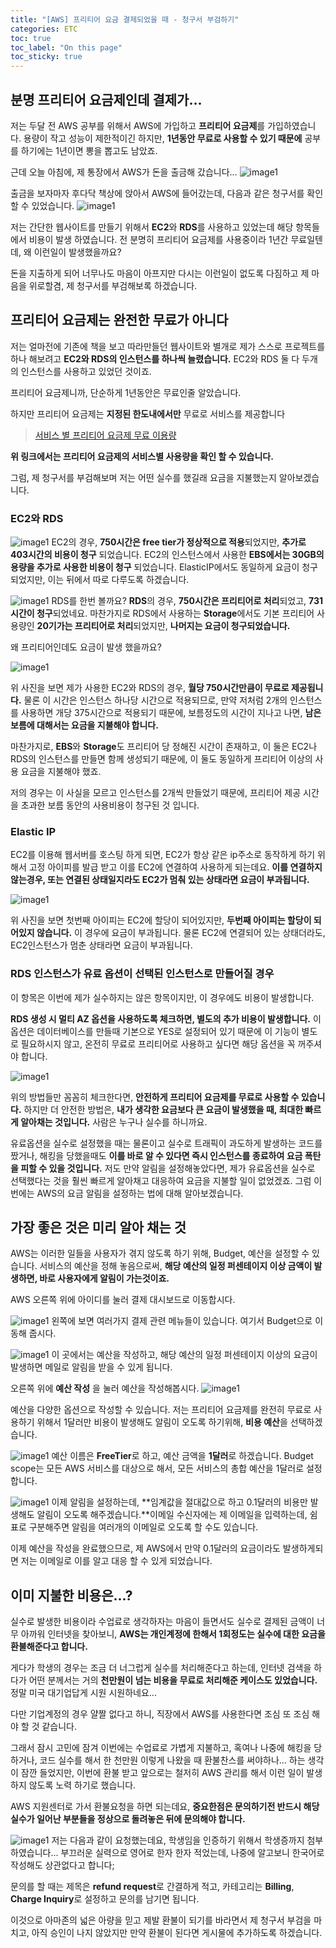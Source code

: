 ```yaml
---
title: "[AWS] 프리티어 요금 결제되었을 때 - 청구서 부검하기"
categories: ETC
toc: true
toc_label: "On this page"
toc_sticky: true
---
```

## 분명 프리티어 요금제인데 결제가...
저는 두달 전 AWS 공부를 위해서 AWS에 가입하고 **프리티어 요금제**를 가입하였습니다. 용량이 작고 성능이 제한적이긴 하지만, **1년동안 무료로 사용할 수 있기 때문에** 공부를 하기에는 1년이면 뽕을 뽑고도 남았죠. 

근데 오늘 아침에, 제 통장에서 AWS가 돈을 출금해 갔습니다...
![image1](/assets/images/tech/ETC/2022-04-03-[AWS]/image1.jpeg)

출금을 보자마자 후다닥 책상에 앉아서 AWS에 들어갔는데, 다음과 같은 청구서를 확인 할 수 있었습니다.
![image1](/assets/images/tech/ETC/2022-04-03-[AWS]/image2.PNG)

저는 간단한 웹사이트를 만들기 위해서 **EC2**와 **RDS**를 사용하고 있었는데 해당 항목들에서 비용이 발생 하였습니다. 전 분명히 프리티어 요금제를 사용중이라 1년간 무료일텐데, 왜 이런일이 발생했을까요?

돈을 지출하게 되어 너무나도 마음이 아프지만 다시는 이런일이 없도록 다짐하고 제 마음을 위로할겸, 제 청구서를 부검해보록 하겠습니다.

## 프리티어 요금제는 완전한 무료가 아니다
저는 얼마전에 기존에 책을 보고 따라만들던 웹사이트와 별개로 제가 스스로 프로젝트를 하나 해보려고 **EC2와 RDS의 인스턴스를 하나씩 늘렸습니다.** EC2와 RDS 둘 다 두개의 인스턴스를  사용하고 있었던 것이죠. 

프리티어 요금제니까, 단순하게 1년동안은 무료인줄 알았습니다. 

하지만 프리티어 요금제는 **지정된 한도내에서만** 무료로 서비스를 제공합니다
>[서비스 별 프리티어 요금제 무료 이용량](https://aws.amazon.com/ko/free/?all-free-tier.sort-by=item.additionalFields.SortRank&all-free-tier.sort-order=asc&awsf.Free%20Tier%20Types=*all&awsf.Free%20Tier%20Categories=*all&awsm.page-all-free-tier=1)

**위 링크에서는 프리티어 요금제의 서비스별 사용량을 확인 할 수 있습니다.**


그럼, 제 청구서를 부검해보며 저는 어떤 실수를 했길래 요금을 지불했는지 알아보겠습니다.

### EC2와 RDS

![image1](/assets/images/tech/ETC/2022-04-03-[AWS]/image11.PNG)
EC2의 경우,  **750시간은 free tier가 정상적으로 적용**되었지만, **추가로 403시간의 비용이 청구** 되었습니다. EC2의 인스턴스에서 사용한 **EBS에서는 30GB의 용량을 추가로 사용한 비용이 청구** 되었습니다. ElasticIP에서도 동일하게 요금이 청구 되었지만, 이는 뒤에서 따로 다루도록 하겠습니다. 

![image1](/assets/images/tech/ETC/2022-04-03-[AWS]/image12.PNG)
RDS를 한번 볼까요? **RDS**의 경우, **750시간은 프리티어로 처리**되었고, **731시간이 청구**되었네요. 마찬가지로 RDS에서 사용하는 **Storage**에서도 기본 프리티어 사용량인 **20기가는 프리티어로 처리**되었지만, **나머지는 요금이 청구되었습니다.**

왜 프리티어인데도 요금이 발생 했을까요?

![image1](/assets/images/tech/ETC/2022-04-03-[AWS]/image3.PNG)

위 사진을 보면 제가 사용한 EC2와 RDS의 경우, **월당 750시간만큼이 무료로 제공됩니다.** 물론 이 시간은 인스턴스 하나당 시간으로 적용되므로, 만약 저처럼 2개의 인스턴스를 사용하면 개당 375시간으로 적용되기 때문에, 보름정도의 시간이 지나고 나면, **남은 보름에 대해서는 요금을 지불해야 합니다.** 

마찬가지로, **EBS**와 **Storage**도 프리티어 당 정해진 시간이 존재하고, 이 둘은 EC2나 RDS의 인스턴스를 만들면 함께 생성되기 때문에, 이 둘도 동일하게 프리티어 이상의 사용 요금을 지불해야 했죠.

저의 경우는 이 사실을 모르고 인스턴스를 2개씩 만들었기 때문에, 프리티어 제공 시간을 초과한 보름 동안의 사용비용이 청구된 것 입니다.

### Elastic IP

EC2를 이용해 웹서버를 호스팅 하게 되면, EC2가 항상 같은 ip주소로 동작하게 하기 위해서 고정 아이피를 발급 받고 이를 EC2에 연결하여 사용하게 되는데요. **이를 연결하지 않는경우, 또는 연결된 상태일지라도 EC2가 멈춰 있는 상태라면 요금이 부과됩니다.**

![image1](/assets/images/tech/ETC/2022-04-03-[AWS]/image4.PNG)

위 사진을 보면 첫번째 아이피는 EC2에 할당이 되어있지만, **두번째 아이피는 할당이 되어있지 않습니다.** 이 경우에 요금이 부과됩니다. 물론 EC2에 연결되어 있는 상태더라도, EC2인스턴스가 멈춘 상태라면 요금이 부과됩니다.


### RDS 인스턴스가 유료 옵션이 선택된 인스턴스로 만들어질 경우
이 항목은 이번에 제가 실수하지는 않은 항목이지만, 이 경우에도 비용이 발생합니다.

**RDS 생성 시 멀티 AZ 옵션을 사용하도록 체크하면, 별도의 추가 비용이 발생합니다.** 이 옵션은 데이터베이스를 만들때 기본으로 YES로 설정되어 있기 때문에 이 기능이 별도로 필요하시지 않고, 온전히 무료로 프리티어로 사용하고 싶다면 해당 옵션을 꼭 꺼주셔야 합니다.

![image1](/assets/images/tech/ETC/2022-04-03-[AWS]/image5.PNG)

위의 방법들만 꼼꼼히 체크한다면, **안전하게 프리티어 요금제를 무료로 사용할 수 있습니다.** 하지만 더 안전한 방법은, **내가 생각한 요금보다 큰 요금이 발생했을 때, 최대한 빠르게 알아채는 것입니다.** 사람은 누구나 실수를 하니까요. 

유료옵션을 실수로 설정했을 때는 물론이고 실수로 트래픽이 과도하게 발생하는 코드를 짰거나, 해킹을 당했을때도 **이를 바로 알 수 있다면 즉시 인스턴스를 종료하여 요금 폭탄을 피할 수 있을 것입니다.** 저도 만약 알림을 설정해놓았다면, 제가 유료옵션을 실수로 선택했다는 것을 훨씬 빠르게 알아채고 대응하여 요금을 지불할 일이 없었겠죠. 그럼 이번에는 AWS의 요금 알림을 설정하는 법에 대해 알아보겠습니다.

## 가장 좋은 것은 미리 알아 채는 것
AWS는 이러한 일들을 사용자가 겪지 않도록 하기 위해, Budget, 예산을 설정할 수 있습니다. 서비스의 예산을 정해 놓음으로써, **해당 예산의 일정 퍼센테이지 이상 금액이 발생하면, 바로 사용자에게 알림이 가는것이죠.**

AWS 오른쪽 위에 아이디를 눌러 결제 대시보드로 이동합시다.

![image1](/assets/images/tech/ETC/2022-04-03-[AWS]/image6.PNG)
왼쪽에 보면 여러가지 결제 관련 메뉴들이 있습니다. 여기서 Budget으로 이동해 줍시다.

![image1](/assets/images/tech/ETC/2022-04-03-[AWS]/image7.PNG)
이 곳에서는 예산을 작성하고, 해당 예산의 일정 퍼센테이지 이상의 요금이 발생하면 메일로 알림을 받을 수 있게 됩니다. 

오른쪽 위에 **예산 작성** 을 눌러 예산을 작성해봅시다.
![image1](/assets/images/tech/ETC/2022-04-03-[AWS]/image8.PNG)

예산을 다양한 옵션으로 작성할 수 있습니다. 저는 프리티어 요금제를 완전히 무료로 사용하기 위해서 1달러만 비용이 발생해도 알림이 오도록 하기위해, **비용 예산**을 선택하겠습니다.

![image1](/assets/images/tech/ETC/2022-04-03-[AWS]/image9.PNG)
예산 이름은 **FreeTier**로 하고, 예산 금액을 **1달러**로 하겠습니다. Budget scope는 모든 AWS 서비스를 대상으로 해서, 모든 서비스의 총합 예산을 1달러로 설정합니다.

![image1](/assets/images/tech/ETC/2022-04-03-[AWS]/image10.PNG)
이제 알림을 설정하는데, **임계값을 절대값으로 하고 0.1달러의 비용만 발생해도 알림이 오도록 해주겠습니다.**이메일 수신자에는 제 이메일을 입력하는데, 쉼표로 구분해주면 알림을 여러개의 이메일로 오도록 할 수도 있습니다.

이제 예산을 작성을 완료했으므로, 제 AWS에서 만약 0.1달러의 요금이라도 발생하게되면 저는 이메일로 이를 알고 대응 할 수 있게 되었습니다.


## 이미 지불한 비용은...?
실수로 발생한 비용이라 수업료로 생각하자는 마음이 들면서도 실수로 결제된 금액이 너무 아까워 인터넷을 찾아보니, **AWS는 개인계정에 한해서 1회정도는 실수에 대한 요금을 환불해준다고 합니다.** 

게다가 학생의 경우는 조금 더 너그럽게 실수를 처리해준다고 하는데, 인터넷 검색을 하다가 어떤 분께서는 거의 **천만원이 넘는 비용을 무료로 처리해준 케이스도 있었습니다.** 정말 미국 대기업답게 시원 시원하네요... 

다만 기업계정의 경우 얄짤 없다고 하니, 직장에서 AWS를 사용한다면 조심 또 조심 해야 할 것 같습니다.

그래서 잠시 고민에 잠겨 이번에는 수업료로 가볍게 지불하고, 혹여나 나중에 해킹을 당하거나, 코드 실수를 해서 한 천만원 이렇게 나왔을 때 환불찬스를 써야하나... 하는 생각이 잠깐 들었지만, 이번에 환불 받고 앞으로는 철저히 AWS 관리를 해서 이런 일이 발생하지 않도록 노력 하기로 했습니다.

AWS 지원센터로 가서 환불요청을 하면 되는데요, **중요한점은 문의하기전 반드시 해당 실수가 일어난 부분들을 정상으로 돌려놓은 뒤에 문의해야 합니다.** 

![image1](/assets/images/tech/ETC/2022-04-03-[AWS]/image13.PNG)
저는 다음과 같이 요청했는데요, 학생임을 인증하기 위해서 학생증까지 첨부하였습니다... 부끄러운 실력으로 영어로 한자 한자 적었는데, 나중에 알고보니 한국어로 작성해도 상관없다고 합니다;

문의를 할 때는 제목은 **refund request**로 간결하게 적고, 카테고리는
**Billing**, **Charge Inquiry**로 설정하고 문의를 남기면 됩니다.

이것으로 아마존의 넓은 아량을 믿고 제발 환불이 되기를 바라면서 제 청구서 부검을 마치고, 아직 승인이 나지 않았지만 만약 환불이 된다면 게시물에 추가하도록 하겠습니다.




